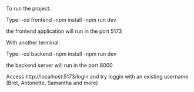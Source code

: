 To run the project:

Type:
-cd frontend
-npm install
-npm run dev

the frontend application will run in the port 5173

With another terminal:

Type:
-cd backend
-npm install
-npm run dev

the backend server will run in the port 8000

Access http://localhost:5173/login and try loggin with an existing username (Bret, Antonette, Samantha and more)
